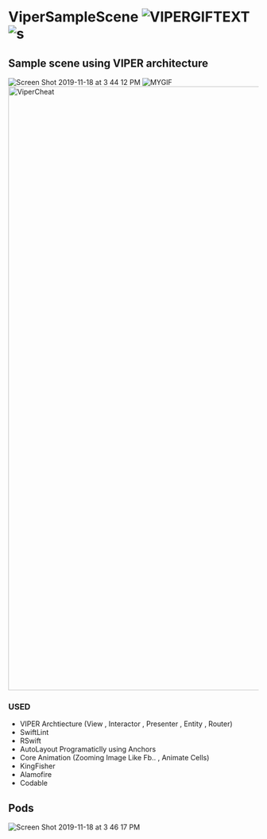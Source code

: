 # ViperSampleScene ![VIPERGIFTEXT](https://user-images.githubusercontent.com/42733811/69058784-fe4c5980-0a1c-11ea-9e85-6d86fb038276.gif) ![s](https://user-images.githubusercontent.com/42733811/69059518-5f286180-0a1e-11ea-8e53-1e93d618c110.gif)


## Sample scene using VIPER architecture
![Screen Shot 2019-11-18 at 3 44 12 PM](https://user-images.githubusercontent.com/42733811/69057312-4a49cf00-0a1a-11ea-9c08-ccc851997dbb.png) ![MYGIF](https://user-images.githubusercontent.com/42733811/69058507-77977c80-0a1c-11ea-8f3b-586d49eff7e1.gif)
<img width="1216" alt="ViperCheat" src="https://user-images.githubusercontent.com/42733811/69063785-c39aef00-0a25-11ea-8eed-3255c0c3737a.png">


### USED
 - VIPER Archtiecture (View , Interactor , Presenter , Entity , Router)
 - SwiftLint
 - RSwift
 - AutoLayout Programaticlly using Anchors
 - Core Animation (Zooming Image Like Fb.. , Animate Cells)
 - KingFisher
 - Alamofire
 - Codable
 
 ## Pods
 ![Screen Shot 2019-11-18 at 3 46 17 PM](https://user-images.githubusercontent.com/42733811/69057445-9563e200-0a1a-11ea-8b42-143ad7a19d2d.png)

